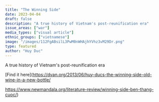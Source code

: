 ```yaml
---
title: "The Winning Side"
date: 2023-04-04
draft: false
description: "A true history of Vietnam's post-reunification era"
issue_areas: ["war"]
media_types: ["visual article"]
ethnic_groups: ["vietnamese"]
image: "/images/112FgABsilL3PwM0nWHAjhYVhz3vM29Dr.png"
type: featured
author: "Huy Duc"
---
```


A true history of Vietnam's post-reunification era

[Find it here](https://dvan.org/2013/06/huy-ducs-the-winning-side-old-wine-in-a-new-bottle/

https://www.newmandala.org/literature-review/winning-side-ben-thang-cuoc/)
